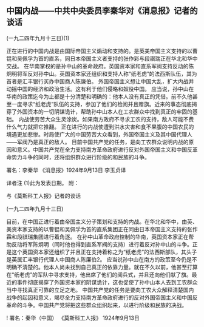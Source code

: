 ## 中国内战——中共中央委员李秦华对《消息报》记者的谈话

(一九二四年九月十三日)(1)

正在进行的中国内战是由国际帝国主义煽动和支持的。是英美帝国主义支持的以曹锟和吴佩孚为首的直系，同日本帝国主义者支持的张作彩与段祺瑞正在华北和华中交战。
在华南掌权的是孙中山的革命政府。英国资本家和直系军阀支持反动的陈炯明将军反对孙中山。英国资本家还组织和支持人称“纸老虎”的法西斯队伍，其为首者是汇丰银行买办中国商人陈廉伯。
外国帝国主义想让中国大乱，扩大内战并动摇中国的经济和政治生活。这有利于他们侵略和奴役中国。
应当说，孙中山在华南的政策迄今为止都是十分清楚和明确的：他本人没有真正的凭借。前不久他甚至一度寻求“纸老虎”队伍的支持，参加了他们的检阅并且赠旗。近来的事态彻底揭穿了外国资本的一切阴谋诡计，帮助孙中山本人在工农群众中找到真正的牢固的基础。
内战使劳苦大众生灵涂炭。如果南方政府不寻求工农的支持，敌人可能不费什么气力就把它推翻。
正在进行的内战使遭到洪水灾害和食不果腹的中国农民的境遇更加悲惨。时局使广大的中国劳苦大众看到，外国帝国主义及其中国代理人——军阀乃是真正的敌人。
目前中国共产党的任务，是向工农群众说明内战的原因和意义。中国共产党在全力支持南方革命政府进行反对外国帝国主义和中国反革命势力斗争的同时，还将组织群众进行阶级的和民族的斗争。

署名：李秦华
《消息报》1924年9月13日
李玉贞译

译者注
(1)此为发表日期。
附：

与《莫斯科工人报》记者的谈话

(一九二四年九月十三日)

目前，在中国正进行着由帝国主义分子策划和支持的内战。在华北和华中，由英、美资本家支持的以曹锟和吴佩孚为首的直系集团正在同由日本帝国主义支持的张作霖和段祺瑞集团进行着角逐。
在孙中山革命政府控制的华南，英国资本家正在帮助反动将军陈炯明（同时他也得到直系军阀的支持）进行着反对孙中山的斗争。正是这个英国资本家还组织了并且正在支持着称之为“纸老虎”的法西斯部队，其头子是英属汇丰银行代理人中国商人陈廉伯2。
应当说孙中山在南方的政策至今仍是不明确不清楚的。他本人尚未找到自己真正的依靠力量。就在不久以前，他甚至打算在“纸老虎”的军队中寻求支持，他出席了他们的阅兵式，并且还向他们献了旗。最近的事件彻底揭穿了外国资本家的阴谋诡计，这也促使了孙中山本人去到工农群众当中寻找真正可靠的立足之地。
中国共产党的任务是要向工农大众解释清楚国内战争的起因和意义，竭尽全力支持南方革命政府进行的反对外国帝国主义和中国反革命的斗争。中国共产党将把这些群众组织起来，以进行阶级和民族的决战。

!  署名：秦华（中国）
《莫斯科工人报》
1924年9月13日

